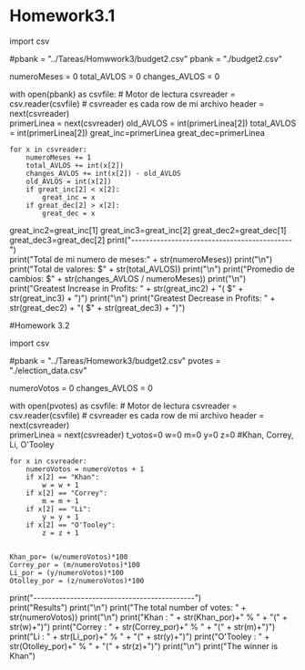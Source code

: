 # Homework3.1
import csv

#pbank = "../Tareas/Homwwork3/budget2.csv"
pbank = "./budget2.csv"

numeroMeses = 0
total_AVLOS = 0
changes_AVLOS = 0

with open(pbank) as csvfile:
    # Motor de lectura
    csvreader = csv.reader(csvfile)
    # csvreader es cada row de mi archivo
    header = next(csvreader)    
    primerLinea = next(csvreader)
    old_AVLOS = int(primerLinea[2])
    total_AVLOS = int(primerLinea[2])
    great_inc=primerLinea
    great_dec=primerLinea

    for x in csvreader:
        numeroMeses += 1
        total_AVLOS += int(x[2])
        changes_AVLOS += int(x[2]) - old_AVLOS
        old_AVLOS = int(x[2])
        if great_inc[2] < x[2]:
            great_inc = x
        if great_dec[2] > x[2]:
            great_dec = x
great_inc2=great_inc[1]
great_inc3=great_inc[2]
great_dec2=great_dec[1]
great_dec3=great_dec[2]
print("--------------------------------------------")    
print("Total de mi numero de meses:" + str(numeroMeses))
print("\n")
print("Total de valores: $" + str(total_AVLOS))
print("\n")
print("Promedio de cambios: $" + str(changes_AVLOS / numeroMeses))
print("\n")
print("Greatest Increase in Profits: " + str(great_inc2) + "( $" + str(great_inc3) + ")")
print("\n") 
print("Greatest Decrease in Profits: " + str(great_dec2) + "( $" + str(great_dec3) + ")")



#Homework 3.2

import csv

#pbank = "../Tareas/Homework3/budget2.csv"
pvotes = "./election_data.csv"

numeroVotos = 0
changes_AVLOS = 0

with open(pvotes) as csvfile:
    # Motor de lectura
    csvreader = csv.reader(csvfile)
    # csvreader es cada row de mi archivo
    header = next(csvreader)    
    primerLinea = next(csvreader)
    t_votos=0
    w=0
    m=0
    y=0
    z=0
    #Khan, Correy, Li, O'Tooley

    for x in csvreader:
        numeroVotos = numeroVotos + 1
        if x[2] == "Khan":
            w = w + 1
        if x[2] == "Correy":
            m = m + 1
        if x[2] == "Li":
            y = y + 1
        if x[2] == "O'Tooley":
            z = z + 1
    
        
    Khan_por= (w/numeroVotos)*100
    Correy_por = (m/numeroVotos)*100
    Li_por = (y/numeroVotos)*100
    Otolley_por = (z/numeroVotos)*100

print("--------------------------------------------")    
print("Results")
print("\n")
print("The total number of votes: " + str(numeroVotos))
print("\n")
print("Khan : " + str(Khan_por)+" % " + "(" + str(w)+")")
print("Correy : " + str(Correy_por)+" % " + "(" + str(m)+")")
print("Li : " + str(Li_por)+" % " + "(" + str(y)+")")
print("O'Tooley : " + str(Otolley_por)+" % " + "(" + str(z)+")")
print("\n")
print("The winner is Khan")

